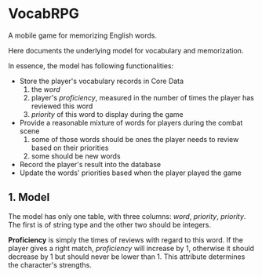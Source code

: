 # VocabRPG
A mobile game for memorizing English words.

Here documents the underlying model for vocabulary and memorization.

In essence, the model has following functionalities:

- Store the player's vocabulary records in Core Data
    1. the *word*
    2. player's *proficiency*, measured in the number of times the player has reviewed this word
    3. *priority* of this word to display during the game
- Provide a reasonable mixture of words for players during the combat scene
    1. some of those words should be ones the player needs to review based on their priorities
    2. some should be new words
- Record the player's result into the database
- Update the words' priorities based when the player played the game

##  1. Model

The model has only one table, with three columns: *word*, *priority*, *priority*. The first is of string type and the other two should be integers.

**Proficiency** is simply the times of reviews with regard to this word. If the player  gives a right match, *proficiency* will increase by 1, otherwise it should decrease by 1 but should never be lower than 1. This attribute determines the character's strengths. 
